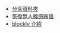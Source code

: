 * [分享資料夾](https://drive.google.com/drive/folders/123HBUrm0s9A7oG1Tf-PyWsECxAPt2OS0?usp=drive_link)
* [恢復無人機原廠值](https://www.youtube.com/watch?v=WIbfCFp8g7c)
* [blockly 介紹](https://arklab.tw/codrone-lite-pro_blockly-%E4%BB%8B%E7%B4%B9%E7%AF%87/)
